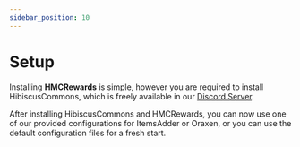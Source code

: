 ```yaml
---
sidebar_position: 10
---
```


# Setup

Installing **HMCRewards** is simple, however you are required to install HibiscusCommons, which is freely available in our [Discord Server](https://discord.gg/pcm8kWrdNt).

After installing HibiscusCommons and HMCRewards, you can now use one of our provided configurations for ItemsAdder or Oraxen,
or you can use the default configuration files for a fresh start.


